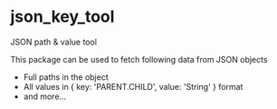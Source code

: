 # json_key_tool
JSON path &amp; value tool

This package can be used to fetch following data from JSON objects
* Full paths in the object
* All values in { key: 'PARENT.CHILD', value: 'String' } format
* and more...
